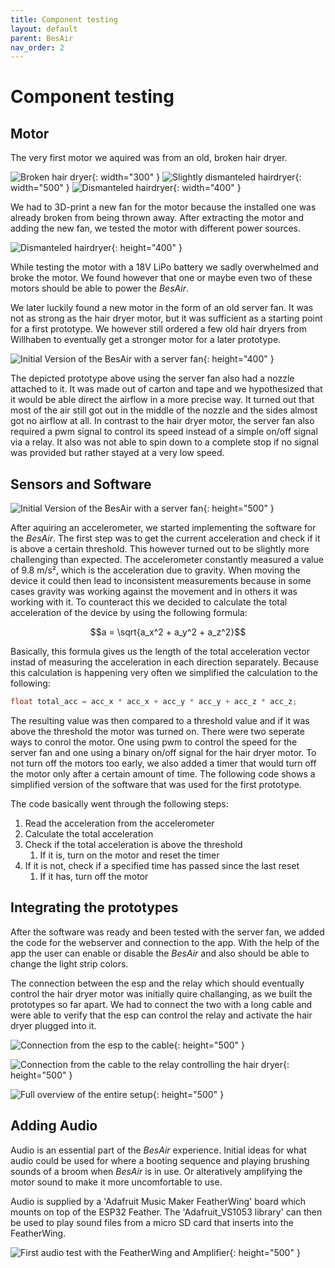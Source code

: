 ```yaml
---
title: Component testing
layout: default
parent: BesAir
nav_order: 2
---
```


# Component testing

## Motor

The very first motor we aquired was from an old, broken hair dryer.

![Broken hair dryer](assets/component-tests/ba_hairdryer.png){: width="300" }
![Slightly dismanteled hairdryer](assets/component-tests/ba_hairdryer-2.png){: width="500" }
![Dismanteled hairdryer](assets/component-tests/ba_debloated-hairdryer.png){: width="400" }

We had to 3D-print a new fan for the motor because the installed one was already broken from being thrown away.
After extracting the motor and adding the new fan, we tested the motor with different power sources.

![Dismanteled hairdryer](assets/component-tests/ba_deconstructed-motor.JPEG){: height="400" }

While testing the motor with a 18V LiPo battery we sadly overwhelmed and broke the motor.
We found however that one or maybe even two of these motors should be able to power the _BesAir_.

We later luckily found a new motor in the form of an old server fan.
It was not as strong as the hair dryer motor, but it was sufficient as a starting point for a first prototype.
We however still ordered a few old hair dryers from Willhaben to eventually get a stronger motor for a later prototype.

![Initial Version of the BesAir with a server fan](assets/component-tests/ba_servermotor-1.jpg){: height="400" }

The depicted prototype above using the server fan also had a nozzle attached to it.
It was made out of carton and tape and we hypothesized that it would be able direct the airflow in a more precise way.
It turned out that most of the air still got out in the middle of the nozzle and the sides almost got no airflow at all.
In contrast to the hair dryer motor, the server fan also required a pwm signal to control its speed instead of a simple on/off signal via a relay.
It also was not able to spin down to a complete stop if no signal was provided but rather stayed at a very low speed.

## Sensors and Software

![Initial Version of the BesAir with a server fan](assets/component-tests/ba_esp-laptop.jpg){: height="500" }

After aquiring an accelerometer, we started implementing the software for the _BesAir_.
The first step was to get the current acceleration and check if it is above a certain threshold.
This however turned out to be slightly more challenging than expected.
The accelerometer constantly measured a value of 9.8 m/s², which is the acceleration due to gravity.
When moving the device it could then lead to inconsistent measurements because in some cases gravity was working against the movement and in others it was working with it.
To counteract this we decided to calculate the total acceleration of the device by using the following formula:

$$a = \sqrt{a_x^2 + a_y^2 + a_z^2}$$

Basically, this formula gives us the length of the total acceleration vector instad of measuring the acceleration in each direction separately.
Because this calculation is happening very often we simplified the calculation to the following:

```c
float total_acc = acc_x * acc_x + acc_y * acc_y + acc_z * acc_z;
```

The resulting value was then compared to a threshold value and if it was above the threshold the motor was turned on.
There were two seperate ways to conrol the motor.
One using pwm to control the speed for the server fan and one using a binary on/off signal for the hair dryer motor.
To not turn off the motors too early, we also added a timer that would turn off the motor only after a certain amount of time.
The following code shows a simplified version of the software that was used for the first prototype.

The code basically went through the following steps:

1. Read the acceleration from the accelerometer
2. Calculate the total acceleration
3. Check if the total acceleration is above the threshold
    1. If it is, turn on the motor and reset the timer
4. If it is not, check if a specified time has passed since the last reset
    1. If it has, turn off the motor

## Integrating the prototypes

After the software was ready and been tested with the server fan, we added the code for the webserver and connection to the app.
With the help of the app the user can enable or disable the _BesAir_ and also should be able to change the light strip colors.

The connection between the esp and the relay which should eventually control the hair dryer motor was initially quire challanging, as we built the prototypes so far apart.
We had to connect the two with a long cable and were able to verify that the esp can control the relay and activate the hair dryer plugged into it.

![Connection from the esp to the cable](assets/component-tests/ba_esp-cable.jpg){: height="500" }

![Connection from the cable to the relay controlling the hair dryer](assets/component-tests/ba_relay-cable.jpg){: height="500" }

![Full overview of the entire setup](assets/component-tests/ba_full-integration.jpeg){: height="500" }


## Adding Audio

Audio is an essential part of the _BesAir_ experience. Initial ideas for what audio could be used for where a booting sequence and playing brushing sounds of a broom when _BesAir_ is in use. Or alteratively amplifying the motor sound to make it more uncomfortable to use.

Audio is supplied by a 'Adafruit Music Maker FeatherWing' board which mounts on top of the ESP32 Feather. The 'Adafruit_VS1053 library' can then be used to play sound files from a micro SD card that inserts into the FeatherWing.

![First audio test with the FeatherWing and Amplifier](assets/component-tests/first-audio-test.jpeg){: height="500" }
